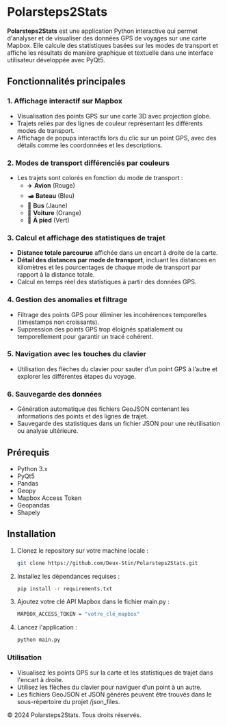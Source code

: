 # Polarsteps2Stats

**Polarsteps2Stats** est une application Python interactive qui permet d'analyser et de visualiser des données GPS de voyages sur une carte Mapbox. Elle calcule des statistiques basées sur les modes de transport et affiche les résultats de manière graphique et textuelle dans une interface utilisateur développée avec PyQt5.

## Fonctionnalités principales

### 1. **Affichage interactif sur Mapbox**
   - Visualisation des points GPS sur une carte 3D avec projection globe.
   - Trajets reliés par des lignes de couleur représentant les différents modes de transport.
   - Affichage de popups interactifs lors du clic sur un point GPS, avec des détails comme les coordonnées et les descriptions.

### 2. **Modes de transport différenciés par couleurs**
   - Les trajets sont colorés en fonction du mode de transport :
     - ✈️ **Avion** (Rouge)
     - 🛥️ **Bateau** (Bleu)
     - 🚌 **Bus** (Jaune)
     - 🚗 **Voiture** (Orange)
     - 🚶 **À pied** (Vert)

### 3. **Calcul et affichage des statistiques de trajet**
   - **Distance totale parcourue** affichée dans un encart à droite de la carte.
   - **Détail des distances par mode de transport**, incluant les distances en kilomètres et les pourcentages de chaque mode de transport par rapport à la distance totale.
   - Calcul en temps réel des statistiques à partir des données GPS.

### 4. **Gestion des anomalies et filtrage**
   - Filtrage des points GPS pour éliminer les incohérences temporelles (timestamps non croissants).
   - Suppression des points GPS trop éloignés spatialement ou temporellement pour garantir un tracé cohérent.

### 5. **Navigation avec les touches du clavier**
   - Utilisation des flèches du clavier pour sauter d’un point GPS à l’autre et explorer les différentes étapes du voyage.

### 6. **Sauvegarde des données**
   - Génération automatique des fichiers GeoJSON contenant les informations des points et des lignes de trajet.
   - Sauvegarde des statistiques dans un fichier JSON pour une réutilisation ou analyse ultérieure.

## Prérequis

- Python 3.x
- PyQt5
- Pandas
- Geopy
- Mapbox Access Token
- Geopandas
- Shapely

## Installation

1. Clonez le repository sur votre machine locale :
   ```bash
   git clone https://github.com/Deux-Stin/Polarsteps2Stats.git

2. Installez les dépendances requises :
    ```bash
    pip install -r requirements.txt

3. Ajoutez votre clé API Mapbox dans le fichier main.py :
    ```bash
    MAPBOX_ACCESS_TOKEN = "votre_clé_mapbox"

4. Lancez l'application :
    ```bash
    python main.py


### Utilisation

- Visualisez les points GPS sur la carte et les statistiques de trajet dans l'encart à droite.
- Utilisez les flèches du clavier pour naviguer d’un point à un autre.
- Les fichiers GeoJSON et JSON générés peuvent être trouvés dans le sous-répertoire du projet /json_files.




© 2024 Polarsteps2Stats. Tous droits réservés.